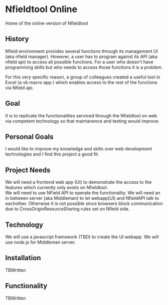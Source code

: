 # Nfieldtool Online
Home of the online version of Nfieldtool

## History  
Nfield environment provides several functions through its management UI (aka nfield manager). However, a user has to program against its
API (aka nfield api) to access all possible functions. For a user who doesn't have programming skills but who needs to access those
functions it is a problem.  

For this very specific reason, a group of colleagues created a useful tool in Excel (a vb macro app.) which enables access
to the rest of the functions via Nfield api.  

## Goal  
It is to replicate the functionalities serviced through the Nfieldtool on web via competent technology so that maintanence and testing
would improve.  

## Personal Goals  
I would like to improve my knowledge and skills over web development technologies and I find this project a good fit.

## Project Needs  
We will need a frontend web app (UI) to demonstrate the access to the features which currently only exists on Nfieldtool.  
We will need to use NField API to operate the functionality.
We will need an in between server (aka Middleman) to let webapp(UI) and NfieldAPI talk to eachother. Otherwise it is not possible since
browsers block communication due to CrossOriginResourceSharing rules set on Nfield side.

## Technology  

We will use a javascript framework (TBD) to create the UI webapp.
We will use node.js for Middleman server.

## Installation  
TBWritten  
## Functionality  
TBWritten  
